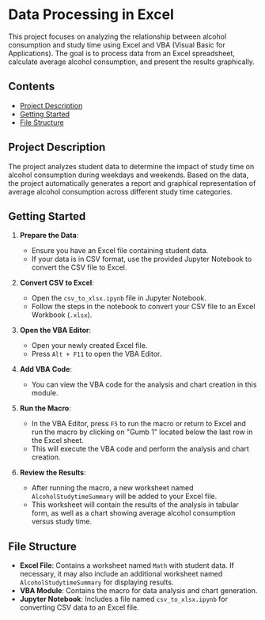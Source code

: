 # Data Processing in Excel

This project focuses on analyzing the relationship between alcohol consumption and study time using Excel and VBA (Visual Basic for Applications). The goal is to process data from an Excel spreadsheet, calculate average alcohol consumption, and present the results graphically.

## Contents

- [Project Description](#project-description)
- [Getting Started](#getting-started)
- [File Structure](#file-structure)

## Project Description

The project analyzes student data to determine the impact of study time on alcohol consumption during weekdays and weekends. Based on the data, the project automatically generates a report and graphical representation of average alcohol consumption across different study time categories.

## Getting Started

1. **Prepare the Data**:
   - Ensure you have an Excel file containing student data.
   - If your data is in CSV format, use the provided Jupyter Notebook to convert the CSV file to Excel.

2. **Convert CSV to Excel**:
   - Open the `csv_to_xlsx.ipynb` file in Jupyter Notebook.
   - Follow the steps in the notebook to convert your CSV file to an Excel Workbook (`.xlsx`).

3. **Open the VBA Editor**:
   - Open your newly created Excel file.
   - Press `Alt + F11` to open the VBA Editor.

4. **Add VBA Code**:
   - You can view the VBA code for the analysis and chart creation in this module.

5. **Run the Macro**:
   - In the VBA Editor, press `F5` to run the macro or return to Excel and run the macro by clicking on "Gumb 1" located below the last row in the Excel sheet.
   - This will execute the VBA code and perform the analysis and chart creation.

6. **Review the Results**:
   - After running the macro, a new worksheet named `AlcoholStudytimeSummary` will be added to your Excel file.
   - This worksheet will contain the results of the analysis in tabular form, as well as a chart showing average alcohol consumption versus study time.

## File Structure

- **Excel File**: Contains a worksheet named `Math` with student data. If necessary, it may also include an additional worksheet named `AlcoholStudytimeSummary` for displaying results.
- **VBA Module**: Contains the macro for data analysis and chart generation.
- **Jupyter Notebook**: Includes a file named `csv_to_xlsx.ipynb` for converting CSV data to an Excel file.





